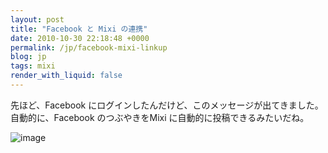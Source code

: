 ```yaml
---
layout: post
title: "Facebook と Mixi の連携"
date: 2010-10-30 22:18:48 +0000
permalink: /jp/facebook-mixi-linkup
blog: jp
tags: mixi
render_with_liquid: false
---
```


先ほど、Facebook にログインしたんだけど、このメッセージが出てきました。 自動的に、Facebook のつぶやきをMixi
に自動的に投稿できるみたいだね。

![image](http://farm5.static.flickr.com/4052/5128607674_501ecf7d18.jpg)
